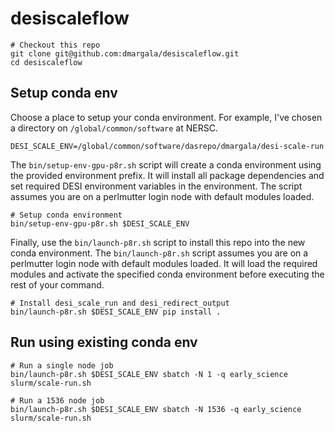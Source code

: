 # desiscaleflow


```
# Checkout this repo
git clone git@github.com:dmargala/desiscaleflow.git
cd desiscaleflow
```

## Setup conda env

Choose a place to setup your conda environment. For example, I've chosen a directory on `/global/common/software` at NERSC.

```
DESI_SCALE_ENV=/global/common/software/dasrepo/dmargala/desi-scale-run
```

The `bin/setup-env-gpu-p8r.sh` script will create a conda environment using the provided environment prefix. It will install all package dependencies and set required DESI environment variables in the environment. The script assumes you are on a perlmutter login node with default modules loaded.

```
# Setup conda environment
bin/setup-env-gpu-p8r.sh $DESI_SCALE_ENV
```

Finally, use the `bin/launch-p8r.sh` script to install this repo into the new conda environment. The `bin/launch-p8r.sh` script assumes you are on a perlmutter login node with default modules loaded. It will load the required modules and activate the specified conda environment before executing the rest of your command.

```
# Install desi_scale_run and desi_redirect_output
bin/launch-p8r.sh $DESI_SCALE_ENV pip install .
```

## Run using existing conda env

```
# Run a single node job
bin/launch-p8r.sh $DESI_SCALE_ENV sbatch -N 1 -q early_science slurm/scale-run.sh
```

```
# Run a 1536 node job
bin/launch-p8r.sh $DESI_SCALE_ENV sbatch -N 1536 -q early_science slurm/scale-run.sh
```
